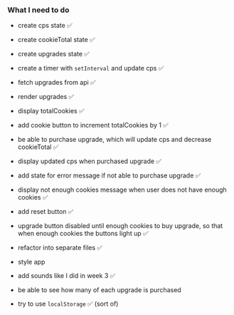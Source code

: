 ### What I need to do

- create cps state ✅
- create cookieTotal state ✅
- create upgrades state ✅
- create a timer with `setInterval` and update cps ✅
- fetch upgrades from api ✅
- render upgrades ✅
- display totalCookies ✅
- add cookie button to increment totalCookies by 1 ✅
- be able to purchase upgrade, which will update cps and decrease cookieTotal ✅
- display updated cps when purchased upgrade ✅
- add state for error message if not able to purchase upgrade ✅
- display not enough cookies message when user does not have enough cookies ✅
- add reset button ✅

- upgrade button disabled until enough cookies to buy upgrade, so that when enough cookies the buttons light up ✅

- refactor into separate files ✅
- style app
- add sounds like I did in week 3 ✅
- be able to see how many of each upgrade is purchased
- try to use `localStorage` ✅ (sort of)
